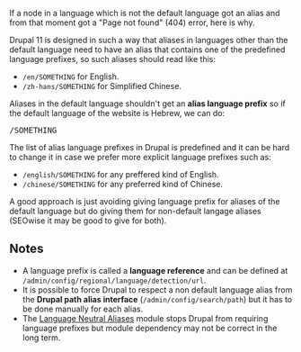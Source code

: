 If a node in a language which is not the default language got an alias and from that moment got a "Page not found" (404) error, here is why.

Drupal 11 is designed in such a way that aliases in languages other than the default language need to have an alias that contains one of the predefined language prefixes, so such aliases should read like this:

* `/en/SOMETHING` for English.
* `/zh-hans/SOMETHING` for Simplified Chinese.

Aliases in the default language shouldn't get an **alias language prefix** so if the default language of the website is Hebrew, we can do:

<pre>/SOMETHING</pre>

The list of alias language prefixes in Drupal is predefined and it can be hard to change it in case we prefer more explicit language prefixes such as:

* `/english/SOMETHING` for any preffered kind of English.
* `/chinese/SOMETHING` for any preferred kind of Chinese.

A good approach is just avoiding giving language prefix for aliases of the default language but do giving them for non-default langage aliases (SEOwise it may be good to give for both).

## Notes

* A language prefix is called a **language reference** and can be defined at `/admin/config/regional/language/detection/url`. 
* It is possible to force Drupal to respect a non default language alias from the **Drupal path alias interface** (`/admin/config/search/path`) but it has to be done manually for each alias.
* The [Language Neutral Aliases](https://www.drupal.org/project/language_neutral_aliases) module stops Drupal from requiring language prefixes but module dependency may not be correct in the long term.
